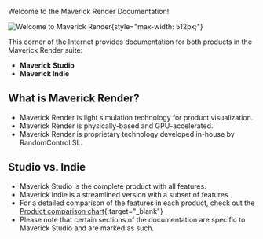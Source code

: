 Welcome to the Maverick Render Documentation!


![Welcome to Maverick Render](index_welcome.png "Welcome to Maverick Render"){style="max-width: 512px;"}


This corner of the Internet provides documentation for both products in the Maverick Render suite:

- **Maverick Studio**
- **Maverick Indie**


## What is Maverick Render?

- Maverick Render is light simulation technology for product visualization.
- Maverick Render is physically-based and GPU-accelerated.
- Maverick Render is proprietary technology developed in-house by RandomControl SL.


## Studio vs. Indie

- Maverick Studio is the complete product with all features.
- Maverick Indie is a streamlined version with a subset of features.
- For a detailed comparison of the features in each product, check out the [Product comparison chart](https://maverickrender.com/studio-vs-indie/){:target="_blank"}
- Please note that certain sections of the documentation are specific to Maverick Studio and are marked as such.
